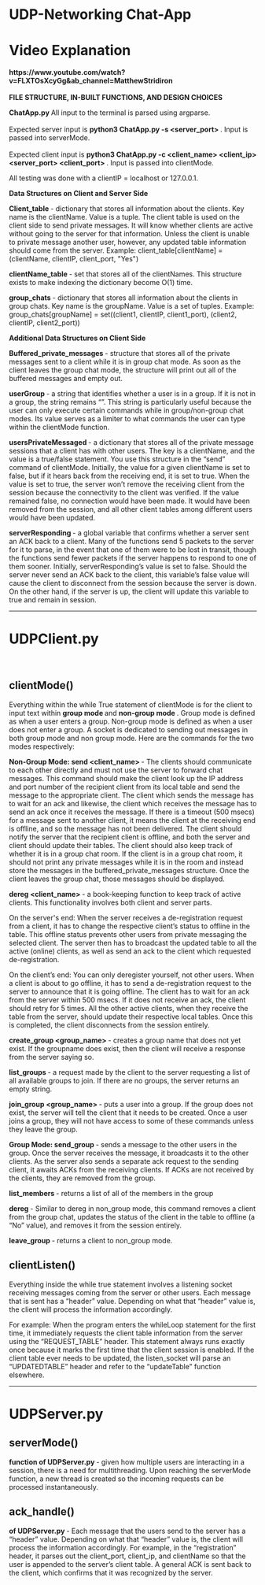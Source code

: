 # UDP-Networking Chat-App
<h1> Video Explanation </h1>
<b> https://www.youtube.com/watch?v=FLXTOsXcyGg&ab_channel=MatthewStridiron </b>
<br> </br>
<b> FILE STRUCTURE, IN-BUILT FUNCTIONS, AND DESIGN CHOICES </b>

<b> ChatApp.py </b>
All input to the terminal is parsed using argparse.
<br></br>
Expected server input is <b> python3 ChatApp.py -s <server_port> </b>. Input is passed into serverMode.
  <br></br>
Expected client input is <b> python3 ChatApp.py -c <client_name> <client_ip> <server_port> <client_port> </b>. Input is passed into clientMode.

All testing was done with a clientIP = localhost or 127.0.0.1.

<b> Data Structures on Client and Server Side </b>

<b> Client_table </b> - dictionary that stores all information about the clients. Key name is the
clientName. Value is a tuple. The client table is used on the client side to send private
messages. It will know whether clients are active without going to the server for that information.
Unless the client is unable to private message another user, however, any updated table
information should come from the server.
Example: client_table[clientName] = (clientName, clientIP, client_port, "Yes")

<b> clientName_table </b> - set that stores all of the clientNames. This structure exists to make
indexing the dictionary become O(1) time.

<b> group_chats </b> - dictionary that stores all information about the clients in group chats. Key
name is the groupName. Value is a set of tuples.
Example: group_chats[groupName] = set((client1, clientIP, client1_port), (client2, clientIP,
client2_port))

<b> Additional Data Structures on Client Side </b>

<b> Buffered_private_messages </b> - structure that stores all of the private messages sent to a
client while it is in group chat mode. As soon as the client leaves the group chat mode, the
structure will print out all of the buffered messages and empty out.

<b> userGroup </b> - a string that identifies whether a user is in a group. If it is not in a group, the
string remains “”. This string is particularly useful because the user can only execute certain
commands while in group/non-group chat modes. Its value serves as a limiter to what
commands the user can type within the clientMode function.
  
<b> usersPrivateMessaged </b> - a dictionary that stores all of the private message sessions that a
client has with other users. The key is a clientName, and the value is a true/false statement. You
use this structure in the “send” command of clientMode. Initially, the value for a given
clientName is set to false, but if it hears back from the receiving end, it is set to true. When the
value is set to true, the server won’t remove the receiving client from the session because the
connectivity to the client was verified. If the value remained false, no connection would have
been made. It would have been removed from the session, and all other client tables among
different users would have been updated.
  
<b> serverResponding </b> - a global variable that confirms whether a server sent an ACK back to a
client. Many of the functions send 5 packets to the server for it to parse, in the event that one of
them were to be lost in transit, though the functions send fewer packets if the server happens to
respond to one of them sooner. Initially, serverResponding’s value is set to false. Should the
server never send an ACK back to the client, this variable’s false value will cause the client to
disconnect from the session because the server is down. On the other hand, if the server is up,
the client will update this variable to true and remain in session.
 
   -------------------------------------------------------------------------
  <b> <h1> UDPClient.py </h1> </b> <br>

  <b> <h2> clientMode() </h2> </b> Everything within the while True statement of clientMode is for the client to input text within
<b> group mode </b> and <b> non-group mode </b>. Group mode is defined as when a user enters a group. Non-group mode is defined as when a user does not enter a group. A socket is dedicated to sending out messages in both group mode and non group mode. Here are the
commands for the two modes respectively:
  
<b> Non-Group Mode: </b>
  <b> send <client_name> <message> </b> - The clients should communicate to each other directly and
must not use the server to forward chat messages. This command should make the client look
up the IP address and port number of the recipient client from its local table and send the
message to the appropriate client. The client which sends the message has to wait for an ack
and likewise, the client which receives the message has to send an ack once it receives the
message. If there is a timeout (500 msecs) for a message sent to another client, it means the
client at the receiving end is offline, and so the message has not been delivered. The client
should notify the server that the recipient client is offline, and both the server and client should
update their tables. The client should also keep track of whether it is in a group chat room. If the
client is in a group chat room, it should not print any private messages while it is in the room and
instead store the messages in the buffered_private_messages structure. Once the client
leaves the group chat, those messages should be displayed.
    
<b> dereg <client_name> </b> - a book-keeping function to keep track of active clients. This functionality involves both client and server parts. 

On the server's end:
When the server receives a de-registration request from a client, it has to change the respective
client’s status to offline in the table. This offline status prevents other users from private
messaging the selected client. The server then has to broadcast the updated table to all the
active (online) clients, as well as send an ack to the client which requested de-registration.
      
On the client’s end:
You can only deregister yourself, not other users. When a client is about to go offline, it has to
send a de-registration request to the server to announce that it is going offline. The client has to
wait for an ack from the server within 500 msecs. If it does not receive an ack, the client should
retry for 5 times. All the other active clients, when they receive the table from the server, should
update their respective local tables.
Once this is completed, the client disconnects from the session entirely.
      
<b> create_group <group_name> </b> - creates a group name that does not yet exist. If the groupname
does exist, then the client will receive a response from the server saying so.

<b> list_groups </b> - a request made by the client to the server requesting a list of all available groups
to join. If there are no groups, the server returns an empty string.

<b> join_group <group_name> </b> - puts a user into a group. If the group does not exist, the server
will tell the client that it needs to be created. Once a user joins a group, they will not have
access to some of these commands unless they leave the group.
  
<b> Group Mode: </b>
<b> send_group <message> </b> - sends a message to the other users in the group. Once the server
receives the message, it broadcasts it to the other clients. As the server also sends a separate
ack request to the sending client, it awaits ACKs from the receiving clients. If ACKs are not
received by the clients, they are removed from the group.
  
<b> list_members </b> - returns a list of all of the members in the group

<b> dereg <client> </b> - Similar to dereg in non_group mode, this command removes a client from the group
chat, updates the status of the client in the table to offline (a “No” value), and removes it from
the session entirely.
  
<b> leave_group </b> - returns a client to non_group mode.
  
  <b> <h2> clientListen() </h2> </b> Everything inside the while true statement involves a listening socket
receiving messages coming from the server or other users. Each message that is sent has a
“header” value. Depending on what that “header” value is, the client will process the information
accordingly.
  
For example: When the program enters the whileLoop statement for the first time, it immediately
requests the client table information from the server using the “REQUEST_TABLE” header. This
statement always runs exactly once because it marks the first time that the client session is
enabled. If the client table ever needs to be updated, the listen_socket will parse an
“UPDATEDTABLE” header and refer to the “updateTable” function elsewhere.
  
 -------------------------------------------------------------------------
  <b> <h1> UDPServer.py </h1> </b>
  <b> <h2> serverMode() </h2> function of UDPServer.py </b> - given how multiple users are interacting in a session, there is a need for
multithreading. Upon reaching the serverMode function, a new thread is created so the
incoming requests can be processed instantaneously.

  <b> <h2> ack_handle() </h2> of UDPServer.py </b> - Each message that the users send to the server has a “header” value.
Depending on what that “header” value is, the client will process the information accordingly.
For example, in the “registration” header, it parses out the client_port, client_ip, and clientName
so that the user is appended to the server’s client table. A general ACK is sent back to the
client, which confirms that it was recognized by the server.

